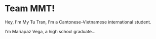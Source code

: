 # Team MMT!

Hey, I'm My Tu Tran, I'm a Cantonese-Vietnamese international student.

I'm Mariapaz Vega, a high school graduate...